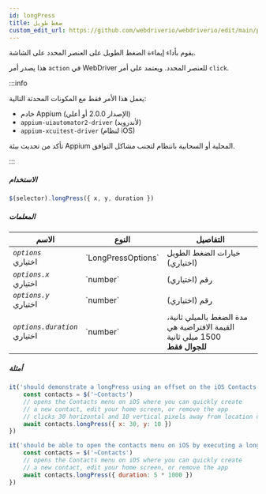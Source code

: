 ```yaml
---
id: longPress
title: ضغط طويل
custom_edit_url: https://github.com/webdriverio/webdriverio/edit/main/packages/webdriverio/src/commands/mobile/longPress.ts
---
```


يقوم بأداء إيماءة الضغط الطويل على العنصر المحدد على الشاشة.

هذا يصدر أمر `action` في WebDriver للعنصر المحدد. ويعتمد على أمر `click`.

:::info

يعمل هذا الأمر فقط مع المكونات المحدثة التالية:
 - خادم Appium (الإصدار 2.0.0 أو أعلى)
 - `appium-uiautomator2-driver` (لأندرويد)
 - `appium-xcuitest-driver` (لنظام iOS)

تأكد من تحديث بيئة Appium المحلية أو السحابية بانتظام لتجنب مشاكل التوافق.

:::

##### الاستخدام

```js
$(selector).longPress({ x, y, duration })
```

##### المعلمات

<table>
  <thead>
    <tr>
      <th>الاسم</th><th>النوع</th><th>التفاصيل</th>
    </tr>
  </thead>
  <tbody>
    <tr>
      <td><code><var>options</var></code><br /><span className="label labelWarning">اختياري</span></td>
      <td>`LongPressOptions`</td>
      <td>خيارات الضغط الطويل (اختياري)</td>
    </tr>
    <tr>
      <td><code><var>options.x</var></code><br /><span className="label labelWarning">اختياري</span></td>
      <td>`number`</td>
      <td>رقم (اختياري)</td>
    </tr>
    <tr>
      <td><code><var>options.y</var></code><br /><span className="label labelWarning">اختياري</span></td>
      <td>`number`</td>
      <td>رقم (اختياري)</td>
    </tr>
    <tr>
      <td><code><var>options.duration</var></code><br /><span className="label labelWarning">اختياري</span></td>
      <td>`number`</td>
      <td>مدة الضغط بالميلي ثانية، القيمة الافتراضية هي 1500 ميلي ثانية <br /><strong>للجوال فقط</strong></td>
    </tr>
  </tbody>
</table>

##### أمثلة

```js title="longpress.offset.js"
it('should demonstrate a longPress using an offset on the iOS Contacts icon', async () => {
    const contacts = $('~Contacts')
    // opens the Contacts menu on iOS where you can quickly create
    // a new contact, edit your home screen, or remove the app
    // clicks 30 horizontal and 10 vertical pixels away from location of the icon (from center point of element)
    await contacts.longPress({ x: 30, y: 10 })
})

```

```js title="longpress.example.js"
it('should be able to open the contacts menu on iOS by executing a longPress of 5 seconds', async () => {
    const contacts = $('~Contacts')
    // opens the Contacts menu on iOS where you can quickly create
    // a new contact, edit your home screen, or remove the app
    await contacts.longPress({ duration: 5 * 1000 })
})
```